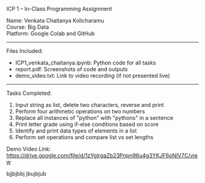 ICP 1 – In-Class Programming Assignment

Name: Venkata Chaitanya Kolicharamu  
Course: Big Data  
Platform: Google Colab and GitHub

---

Files Included:
- ICP1_venkata_chaitanya.ipynb: Python code for all tasks
- report.pdf: Screenshots of code and outputs
- demo_video.txt: Link to video recording (if not presented live)

---

Tasks Completed:
1. Input string as list, delete two characters, reverse and print
2. Perform four arithmetic operations on two numbers
3. Replace all instances of "python" with "pythons" in a sentence
4. Print letter grade using if-else conditions based on score
5. Identify and print data types of elements in a list
6. Perform set operations and compare list vs set lengths

Demo Video Link:  
https://drive.google.com/file/d/1zYglrgaZb23Pnpn96u4g3YKJF6oNIV7C/view

bjjbjbbj
jbujbjub 
